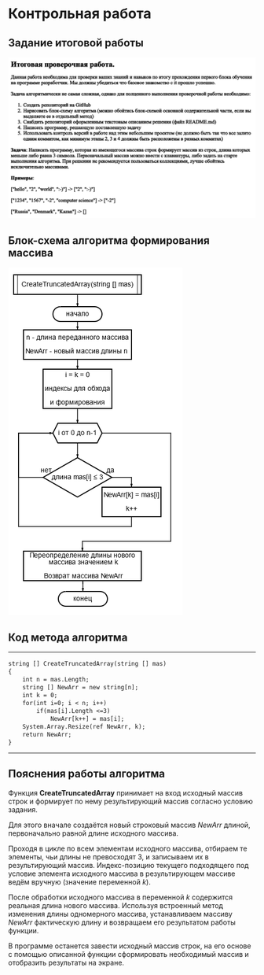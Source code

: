 # Контрольная работа


## Задание итоговой работы
![Picture](Task.png)


## Блок-схема алгоритма формирования массива 
![Picture](Diagram.png)



## Код метода алгоритма
---
    string [] CreateTruncatedArray(string [] mas)
    {
        int n = mas.Length;
        string [] NewArr = new string[n];
        int k = 0;
        for(int i=0; i < n; i++)
            if(mas[i].Length <=3)
                NewArr[k++] = mas[i];
        System.Array.Resize(ref NewArr, k);
        return NewArr;        
    }
---


## Пояснения работы алгоритма
Функция **CreateTruncatedArray** принимает на вход исходный массив строк и формирует по нему результирующий массив согласно условию задания. 

Для этого вначале создаётся новый строковый массив *NewArr* длиной, первоначально равной длине исходного массива. 

Проходя в цикле по всем элементам исходного массива, отбираем те элементы, чьи длины не превосходят 3, и записываем их в результирующий массив. Индекс-позицию текущего подходящего под условие элемента исходного массива в результирующем массиве ведём вручную (значение переменной *k*).

После обработки исходного массива в переменной *k* содержится реальная длина нового массива. Используя встроенный метод изменения длины одномерного массива, устанавливаем массиву *NewArr* фактическую длину и возвращаем его результатом работы функции.

В программе останется завести исходный массив строк, на его основе с помощью описанной функции сформировать необходимый массив и отобразить результаты на экране.







